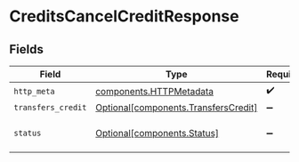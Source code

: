 # CreditsCancelCreditResponse


## Fields

| Field                                                                              | Type                                                                               | Required                                                                           | Description                                                                        |
| ---------------------------------------------------------------------------------- | ---------------------------------------------------------------------------------- | ---------------------------------------------------------------------------------- | ---------------------------------------------------------------------------------- |
| `http_meta`                                                                        | [components.HTTPMetadata](../../models/components/httpmetadata.md)                 | :heavy_check_mark:                                                                 | N/A                                                                                |
| `transfers_credit`                                                                 | [Optional[components.TransfersCredit]](../../models/components/transferscredit.md) | :heavy_minus_sign:                                                                 | OK                                                                                 |
| `status`                                                                           | [Optional[components.Status]](../../models/components/status.md)                   | :heavy_minus_sign:                                                                 | INVALID_ARGUMENT: The request has an invalid argument.                             |